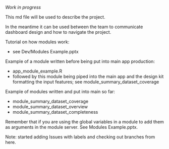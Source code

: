 *Work in progress*

This md file will be used to describe the project.

In the meantime it can be used between the team to communicate dashboard design and how to navigate the project.

Tutorial on how modules work:
- see Dev/Modules Example.pptx

Example of a module written before being put into main app production:
- app_module_example.R
- followed by this module being piped into the main app and the design kit formatting the input features; see module_summary_dataset_coverage

Example of modules written and put into main so far:
- module_summary_dataset_coverage
- module_summary_dataset_overview
- module_summary_dataset_completeness

Remember that if you are using the global variables in a module to add them as arguments in the module server. See Modules Example.pptx.


Note: started adding Issues with labels and checking out branches from here.